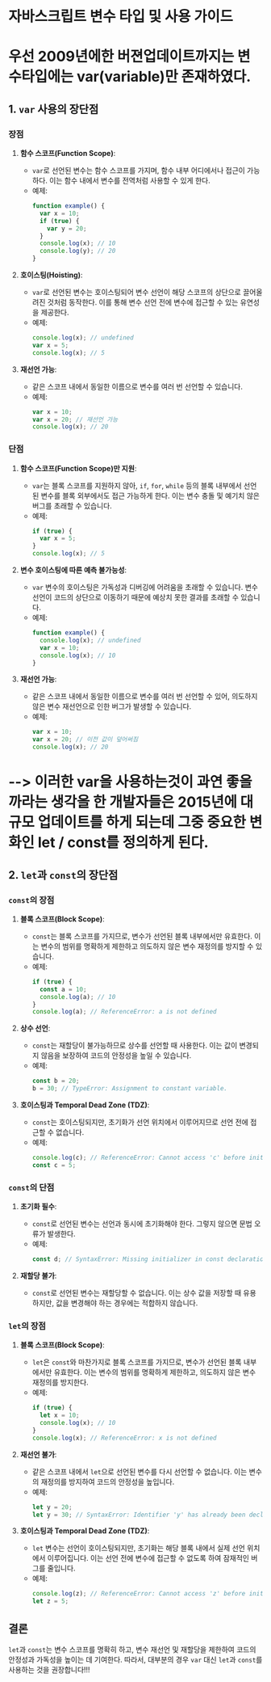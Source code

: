 # 자바스크립트 변수 타입 및 사용 가이드

# 우선 2009년에한 버젼업데이트까지는 변수타입에는 var(variable)만 존재하였다.

## 1. `var` 사용의 장단점

### 장점

1. **함수 스코프(Function Scope)**:

   - `var`로 선언된 변수는 함수 스코프를 가지며, 함수 내부 어디에서나 접근이 가능하다. 이는 함수 내에서 변수를 전역처럼 사용할 수 있게 한다.
   - 예제:
     ```javascript
     function example() {
       var x = 10;
       if (true) {
         var y = 20;
       }
       console.log(x); // 10
       console.log(y); // 20
     }
     ```

2. **호이스팅(Hoisting)**:

   - `var`로 선언된 변수는 호이스팅되어 변수 선언이 해당 스코프의 상단으로 끌어올려진 것처럼 동작한다. 이를 통해 변수 선언 전에 변수에 접근할 수 있는 유연성을 제공한다.
   - 예제:
     ```javascript
     console.log(x); // undefined
     var x = 5;
     console.log(x); // 5
     ```

3. **재선언 가능**:
   - 같은 스코프 내에서 동일한 이름으로 변수를 여러 번 선언할 수 있습니다.
   - 예제:
     ```javascript
     var x = 10;
     var x = 20; // 재선언 가능
     console.log(x); // 20
     ```

### 단점

1. **함수 스코프(Function Scope)만 지원**:

   - `var`는 블록 스코프를 지원하지 않아, `if`, `for`, `while` 등의 블록 내부에서 선언된 변수를 블록 외부에서도 접근 가능하게 한다. 이는 변수 충돌 및 예기치 않은 버그를 초래할 수 있습니다.
   - 예제:
     ```javascript
     if (true) {
       var x = 5;
     }
     console.log(x); // 5
     ```

2. **변수 호이스팅에 따른 예측 불가능성**:

   - `var` 변수의 호이스팅은 가독성과 디버깅에 어려움을 초래할 수 있습니다. 변수 선언이 코드의 상단으로 이동하기 때문에 예상치 못한 결과를 초래할 수 있습니다.
   - 예제:
     ```javascript
     function example() {
       console.log(x); // undefined
       var x = 10;
       console.log(x); // 10
     }
     ```

3. **재선언 가능**:
   - 같은 스코프 내에서 동일한 이름으로 변수를 여러 번 선언할 수 있어, 의도하지 않은 변수 재선언으로 인한 버그가 발생할 수 있습니다.
   - 예제:
     ```javascript
     var x = 10;
     var x = 20; // 이전 값이 덮어써짐
     console.log(x); // 20
     ```

# --> 이러한 var을 사용하는것이 과연 좋을까라는 생각을 한 개발자들은 2015년에 대규모 업데이트를 하게 되는데 그중 중요한 변화인 let / const를 정의하게 된다.

## 2. `let`과 `const`의 장단점

### `const`의 장점

1. **블록 스코프(Block Scope)**:

   - `const`는 블록 스코프를 가지므로, 변수가 선언된 블록 내부에서만 유효한다. 이는 변수의 범위를 명확하게 제한하고 의도하지 않은 변수 재정의를 방지할 수 있습니다.
   - 예제:
     ```javascript
     if (true) {
       const a = 10;
       console.log(a); // 10
     }
     console.log(a); // ReferenceError: a is not defined
     ```

2. **상수 선언**:

   - `const`는 재할당이 불가능하므로 상수를 선언할 때 사용한다. 이는 값이 변경되지 않음을 보장하여 코드의 안정성을 높일 수 있습니다.
   - 예제:
     ```javascript
     const b = 20;
     b = 30; // TypeError: Assignment to constant variable.
     ```

3. **호이스팅과 Temporal Dead Zone (TDZ)**:
   - `const`는 호이스팅되지만, 초기화가 선언 위치에서 이루어지므로 선언 전에 접근할 수 없습니다.
   - 예제:
     ```javascript
     console.log(c); // ReferenceError: Cannot access 'c' before initialization
     const c = 5;
     ```

### `const`의 단점

1. **초기화 필수**:

   - `const`로 선언된 변수는 선언과 동시에 초기화해야 한다. 그렇지 않으면 문법 오류가 발생한다.
   - 예제:
     ```javascript
     const d; // SyntaxError: Missing initializer in const declaration
     ```

2. **재할당 불가**:
   - `const`로 선언된 변수는 재할당할 수 없습니다. 이는 상수 값을 저장할 때 유용하지만, 값을 변경해야 하는 경우에는 적합하지 않습니다.

### `let`의 장점

1. **블록 스코프(Block Scope)**:

   - `let`은 `const`와 마찬가지로 블록 스코프를 가지므로, 변수가 선언된 블록 내부에서만 유효한다. 이는 변수의 범위를 명확하게 제한하고, 의도하지 않은 변수 재정의를 방지한다.
   - 예제:
     ```javascript
     if (true) {
       let x = 10;
       console.log(x); // 10
     }
     console.log(x); // ReferenceError: x is not defined
     ```

2. **재선언 불가**:

   - 같은 스코프 내에서 `let`으로 선언된 변수를 다시 선언할 수 없습니다. 이는 변수의 재정의를 방지하여 코드의 안정성을 높입니다.
   - 예제:
     ```javascript
     let y = 20;
     let y = 30; // SyntaxError: Identifier 'y' has already been declared
     ```

3. **호이스팅과 Temporal Dead Zone (TDZ)**:
   - `let` 변수는 선언이 호이스팅되지만, 초기화는 해당 블록 내에서 실제 선언 위치에서 이루어집니다. 이는 선언 전에 변수에 접근할 수 없도록 하여 잠재적인 버그를 줄입니다.
   - 예제:
     ```javascript
     console.log(z); // ReferenceError: Cannot access 'z' before initialization
     let z = 5;
     ```

## 결론

`let`과 `const`는 변수 스코프를 명확히 하고, 변수 재선언 및 재할당을 제한하여 코드의 안정성과 가독성을 높이는 데 기여한다. 따라서, 대부분의 경우 `var` 대신 `let`과 `const`를 사용하는 것을 권장합니다!!!
